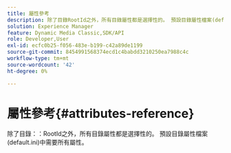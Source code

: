 ```yaml
---
title: 屬性參考
description: 除了目錄RootId之外，所有目錄屬性都是選擇性的。 預設目錄屬性檔案(default.ini)中需要所有屬性。
solution: Experience Manager
feature: Dynamic Media Classic,SDK/API
role: Developer,User
exl-id: ecfc0b25-f056-483e-b199-c42a89de1199
source-git-commit: 8454991568374ecd1c4babdd3210250ea7988c4c
workflow-type: tm+mt
source-wordcount: '42'
ht-degree: 0%

---
```


# 屬性參考{#attributes-reference}

除了目錄：：RootId之外，所有目錄屬性都是選擇性的。 預設目錄屬性檔案(default.ini)中需要所有屬性。
